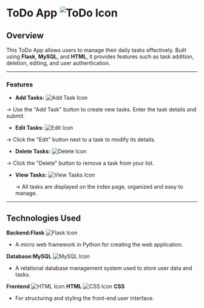 # ToDo App ![ToDo Icon](https://img.icons8.com/fluency-systems-filled/50/ffffff/todo-list.png)

## Overview
This ToDo App allows users to manage their daily tasks effectively. Built using **Flask**, **MySQL**, and **HTML**, it provides features such as task addition, deletion, editing, and user authentication.

---

### Features

- **Add Tasks:** ![Add Task Icon](https://img.icons8.com/fluency-systems-filled/48/ffffff/add.png)  

 -> Use the "Add Task" button to create new tasks. Enter the task details and submit.
- **Edit Tasks:** ![Edit Icon](https://img.icons8.com/fluency-systems-filled/48/ffffff/edit.png) 
 
 -> Click the "Edit" button next to a task to modify its details.
- **Delete Tasks:** ![Delete Icon](https://img.icons8.com/fluency-systems-filled/48/ffffff/trash.png)  
 
 -> Click the "Delete" button to remove a task from your list. 
- **View Tasks:** ![View Tasks Icon](https://img.icons8.com/fluency-systems-filled/48/ffffff/view.png)  
 
  -> All tasks are displayed on the index page, organized and easy to manage.

---

## Technologies Used

**Backend:Flask**
![Flask Icon](https://img.icons8.com/ios-filled/50/000000/flask.png)
 - A micro web framework in Python for creating the web application.
   
 **Database:MySQL**
![MySQL Icon](https://img.icons8.com/fluency-systems-filled/48/ffffff/mysql.png)  
 - A relational database management system used to store user data and tasks.

**Frontend**
![HTML Icon](https://img.icons8.com/color/50/000000/html-5.png) **HTML**
![CSS Icon](https://img.icons8.com/color/50/000000/css3.png)  **CSS**
 - For structuring and styling the front-end user interface.



